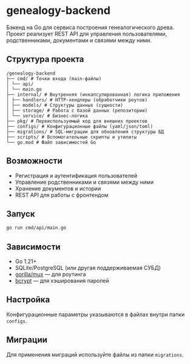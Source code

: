 # genealogy-backend

Бэкенд на Go для сервиса построения генеалогического древа.  
Проект реализует REST API для управления пользователями, родственниками, документами и связями между ними.

## Структура проекта

```
/genealogy-backend
├── cmd/ # Точки входа (main-файлы)
│ └── api/
│ └── main.go
├── internal/ # Внутренняя (инкапсулированная) логика приложения
│ ├── handlers/ # HTTP-хендлеры (обработчики роутов)
│ ├── models/ # Структуры данных (сущности)
│ ├── storage/ # Работа с базой данных (репозитории)
│ └── service/ # Бизнес-логика
├── pkg/ # Переиспользуемый код для внешних проектов
├── configs/ # Конфигурационные файлы (yaml/json/toml)
├── migrations/ # SQL-миграции для обновления структуры БД
├── scripts/ # Вспомогательные скрипты и утилиты
└── go.mod # Файл зависимостей Go
```

## Возможности

- Регистрация и аутентификация пользователей
- Управление родственниками и связями между ними
- Хранение документов и истории
- REST API для работы с фронтендом

## Запуск

```sh
go run cmd/api/main.go
```

## Зависимости

- Go 1.21+
- SQLite/PostgreSQL (или другая поддерживаемая СУБД)
- [gorilla/mux](https://github.com/gorilla/mux) — для роутинга
- [bcrypt](https://pkg.go.dev/golang.org/x/crypto/bcrypt) — для хэширования паролей

## Настройка

Конфигурационные параметры указываются в файлах внутри папки `configs`.

## Миграции

Для применения миграций используйте файлы из папки `migrations`.
